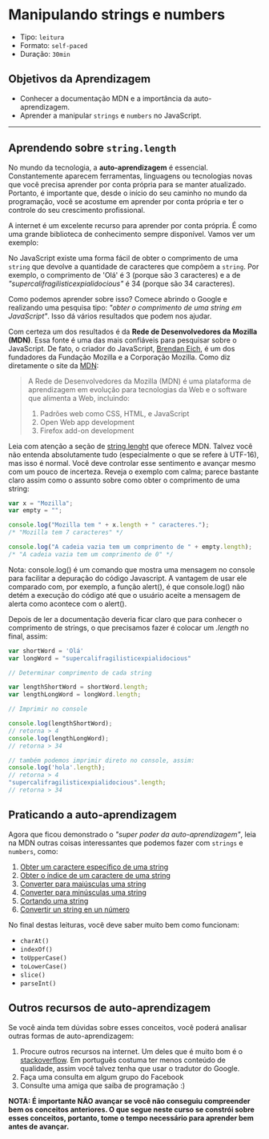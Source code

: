 # Manipulando strings e numbers

- Tipo: `leitura`
- Formato: `self-paced`
- Duração: `30min`

## Objetivos da Aprendizagem

- Conhecer a documentação MDN e a importância da auto-aprendizagem.
- Aprender a manipular `strings` e `numbers` no JavaScript.

***

## Aprendendo sobre `string.length`

No mundo da tecnologia, a **auto-aprendizagem** é essencial. Constantemente
aparecem ferramentas, linguagens ou tecnologias novas que você precisa aprender
por conta própria para se manter atualizado. Portanto, é importante que, desde
o início do seu caminho no mundo da programação, você se acostume em aprender
por conta própria e ter o controle do seu crescimento profissional.

A internet é um excelente recurso para aprender por conta própria. É como uma
grande biblioteca de conhecimento sempre disponível. Vamos ver um exemplo:

No JavaScript existe uma forma fácil de obter o comprimento de uma `string` que
devolve a quantidade de caracteres que compõem a `string`. Por exemplo, o
comprimento de 'Olá' é 3 (porque são 3 caracteres) e a de
_"supercalifragilisticexpialidocious"_ é 34 (porque são 34 caracteres).

Como podemos aprender sobre isso? Comece abrindo o Google e realizando uma
pesquisa tipo: _"obter o comprimento de uma string em JavaScript"_. Isso dá
vários resultados que podem nos ajudar.

Com certeza um dos resultados é da **Rede de Desenvolvedores da Mozilla (MDN)**.
Essa fonte é uma das mais confiáveis para pesquisar sobre o JavaScript. De fato,
o criador do JavaScript, [Brendan Eich](https://en.wikipedia.org/wiki/Brendan_Eich),
é um dos fundadores da Fundação Mozilla e a Corporação Mozilla. Como diz
diretamente o site da [MDN](https://developer.mozilla.org/pt-BR/docs/MDN/About):

> A Rede de Desenvolvedores da Mozilla (MDN) é uma plataforma de aprendizagem em
> evolução para tecnologias da Web e o software que alimenta a Web, incluindo:
>
> 1. Padrões web como CSS, HTML, e JavaScript
> 2. Open Web app development
> 3. Firefox add-on development

Leia com atenção a seção de [string.lenght](https://developer.mozilla.org/pt-BR/docs/Web/JavaScript/Reference/Global_Objects/String/length)
que oferece MDN. Talvez você não entenda absolutamente tudo (especialmente o que
se refere à UTF-16), mas isso é normal. Você deve controlar esse sentimento e
avançar mesmo com um pouco de incerteza. Reveja o exemplo com calma; parece
bastante claro assim como o assunto sobre como obter o comprimento de uma string:

```js
var x = "Mozilla";
var empty = "";

console.log("Mozilla tem " + x.length + " caracteres.");
/* "Mozilla tem 7 caracteres" */

console.log("A cadeia vazia tem um comprimento de " + empty.length);
/* "A cadeia vazia tem um comprimento de 0" */
```

Nota: console.log() é um comando que mostra uma mensagem no console para
facilitar a depuração do código Javascript. A vantagem de usar ele comparado
com, por exemplo, a função alert(), é que console.log() não detém a execução do
código até que o usuário aceite a mensagem de alerta como acontece com o alert().

Depois de ler a documentação deveria ficar claro que para conhecer o comprimento
de strings, o que precisamos fazer é colocar um _.length_ no final, assim:

```js
var shortWord = 'Olá'
var longWord = "supercalifragilisticexpialidocious"

// Determinar comprimento de cada string

var lengthShortWord = shortWord.length;
var lengthLongWord = longWord.length;

// Imprimir no console

console.log(lengthShortWord);
// retorna > 4
console.log(lengthLongWord);
// retorna > 34

// também podemos imprimir direto no console, assim:
console.log('hola'.length);
// retorna > 4
"supercalifragilisticexpialidocious".length;
// retorna > 34
```

## Praticando a auto-aprendizagem

Agora que ficou demonstrado o _"super poder da auto-aprendizagem"_, leia na MDN
outras coisas interessantes que podemos fazer com `strings` e `numbers`, como:

1. [Obter um caractere específico de uma string](https://developer.mozilla.org/pt-BR/docs/Web/JavaScript/Reference/Global_Objects/String/charAt)
2. [Obter o índice de um caractere de uma string](https://developer.mozilla.org/pt-BR/docs/Web/JavaScript/Reference/Global_Objects/String/indexOf)
3. [Converter para maiúsculas uma string](https://developer.mozilla.org/pt-BR/docs/Web/JavaScript/Reference/Global_Objects/String/toUpperCase)
4. [Converter para minúsculas uma string](https://developer.mozilla.org/pt-BR/docs/Web/JavaScript/Reference/Global_Objects/String/toLowerCase)
5. [Cortando uma string](https://developer.mozilla.org/pt-BR/docs/Web/JavaScript/Reference/Global_Objects/String/slice)
6. [Convertir un string en un número](https://developer.mozilla.org/pt-BR/docs/Web/JavaScript/Reference/Global_Objects/parseInt)

No final destas leituras, você deve saber muito bem como funcionam:

- `charAt()`
- `indexOf()`
- `toUpperCase()`
- `toLowerCase()`
- `slice()`
- `parseInt()`

## Outros recursos de auto-aprendizagem

Se você ainda tem dúvidas sobre esses conceitos, você poderá analisar outras
formas de auto-aprendizagem:

1. Procure outros recursos na internet. Um deles que é muito bom é o
   [stackoverflow](https://es.stackoverflow.com/).
   Em português costuma ter menos conteúdo de qualidade, assim você talvez tenha
   que usar o tradutor do Google.
2. Faça uma consulta em algum grupo do Facebook
3. Consulte uma amiga que saiba de programação :)

**NOTA: É importante NÃO avançar se você não conseguiu compreender bem os
conceitos anteriores. O que segue neste curso se constrói sobre esses conceitos,
portanto, tome o tempo necessário para aprender bem antes de avançar.**
